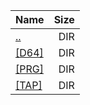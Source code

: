 |Name|Size|
|:---|---:|
|[..](../index.html)|DIR|
|[[D64]]([D64]/index.html)|DIR|
|[[PRG]]([PRG]/index.html)|DIR|
|[[TAP]]([TAP]/index.html)|DIR|
